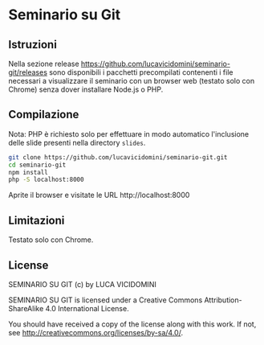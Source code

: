 # Seminario su Git

## Istruzioni

Nella sezione release https://github.com/lucavicidomini/seminario-git/releases sono disponibili i pacchetti precompilati contenenti i file necessari a visualizzare il seminario con un browser web (testato solo con Chrome) senza dover installare Node.js o PHP.

## Compilazione

Nota: PHP è richiesto solo per effettuare in modo automatico l'inclusione delle slide presenti nella directory `slides`.

```bash
git clone https://github.com/lucavicidomini/seminario-git.git
cd seminario-git
npm install
php -S localhost:8000
```

Aprite il browser e visitate le URL http://localhost:8000

## Limitazioni

Testato solo con Chrome.

## License

SEMINARIO SU GIT (c) by LUCA VICIDOMINI

SEMINARIO SU GIT is licensed under a
Creative Commons Attribution-ShareAlike 4.0 International License.

You should have received a copy of the license along with this
work.  If not, see <http://creativecommons.org/licenses/by-sa/4.0/>.
